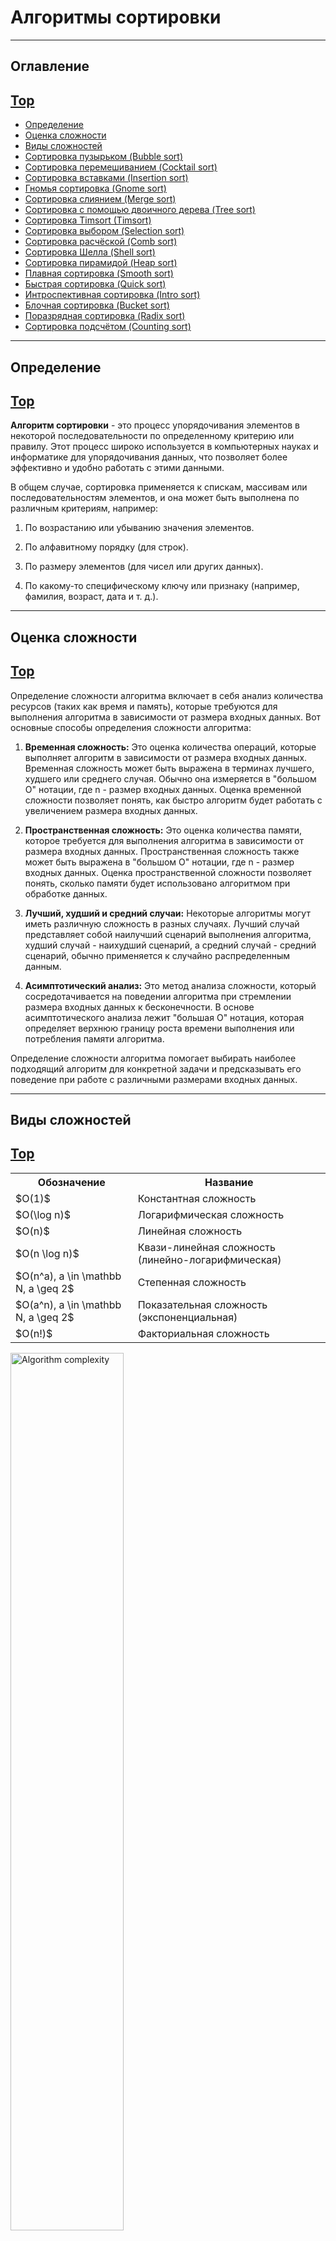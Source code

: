 <h1 id="top">Алгоритмы сортировки</h1>

---

<!-- Оглавление -->
<h2>Оглавление</h2> <h2><a href="#top">Top</a></h2>

<nav>
    <ul>
        <li><a href="#определение">Определение</a></li>
        <li><a href="#оценка-сложности">Оценка сложности</a></li>
        <li><a href="#виды-сложностей">Виды сложностей</a></li>
        <li><a href="#раздел-1">Сортировка пузырьком (Bubble sort)</a></li>
        <li><a href="#раздел-2">Сортировка перемешиванием (Cocktail sort)</a></li>
        <li><a href="#раздел-3">Сортировка вставками (Insertion sort)</a></li>
        <li><a href="#раздел-4">Гномья сортировка (Gnome sort)</a></li>
        <li><a href="#раздел-5">Сортировка слиянием (Merge sort)</a></li>
        <li><a href="#раздел-6">Сортировка с помощью двоичного дерева (Tree sort)</a></li>
        <li><a href="#раздел-7">Сортировка Timsort (Timsort)</a></li>
        <li><a href="#раздел-8">Сортировка выбором (Selection sort)</a></li>
        <li><a href="#раздел-9">Сортировка расчёской (Comb sort)</a></li>
        <li><a href="#раздел-10">Сортировка Шелла (Shell sort)</a></li>
        <li><a href="#раздел-11">Сортировка пирамидой (Heap sort)</a></li>
        <li><a href="#раздел-12">Плавная сортировка (Smooth sort)</a></li>
        <li><a href="#раздел-13">Быстрая сортировка (Quick sort)</a></li>
        <li><a href="#раздел-14">Интроспективная сортировка (Intro sort)</a></li>
        <li><a href="#раздел-15">Блочная сортировка (Bucket sort)</a></li>
        <li><a href="#раздел-16">Поразрядная сортировка (Radix sort)</a></li>
        <li><a href="#раздел-17">Сортировка подсчётом (Counting sort)</a></li>
    </ul>
</nav>

---

<h2 id="определение">Определение</h2> <h2><a href="#top">Top</a></h2>

**Алгоритм сортировки** - это процесс упорядочивания элементов в некоторой последовательности по определенному критерию 
или правилу. Этот процесс широко используется в компьютерных науках и информатике для упорядочивания данных, 
что позволяет более эффективно и удобно работать с этими данными.

В общем случае, сортировка применяется к спискам, массивам или последовательностям элементов, и она может 
быть выполнена по различным критериям, например:

1. По возрастанию или убыванию значения элементов.

2. По алфавитному порядку (для строк).

3. По размеру элементов (для чисел или других данных).

4. По какому-то специфическому ключу или признаку (например, фамилия, возраст, дата и т. д.).

---

<h2 id="оценка-сложности">Оценка сложности</h2> <h2><a href="#top">Top</a></h2>

Определение сложности алгоритма включает в себя анализ количества ресурсов (таких как время и память), которые 
требуются для выполнения алгоритма в зависимости от размера входных данных. Вот основные способы определения 
сложности алгоритма:

1. **Временная сложность:** Это оценка количества операций, которые выполняет алгоритм в зависимости от размера
входных данных. Временная сложность может быть выражена в терминах лучшего, худшего или среднего случая.
Обычно она измеряется в "большом О" нотации, где n - размер входных данных. Оценка временной сложности позволяет
понять, как быстро алгоритм будет работать с увеличением размера входных данных.

2. **Пространственная сложность:** Это оценка количества памяти, которое требуется для выполнения алгоритма в
зависимости от размера входных данных. Пространственная сложность также может быть выражена в "большом О"
нотации, где n - размер входных данных. Оценка пространственной сложности позволяет понять, сколько памяти
будет использовано алгоритмом при обработке данных.

4. **Лучший, худший и средний случаи:** Некоторые алгоритмы могут иметь различную сложность в разных случаях.
Лучший случай представляет собой наилучший сценарий выполнения алгоритма, худший случай - наихудший сценарий,
а средний случай - средний сценарий, обычно применяется к случайно распределенным данным.

5. **Асимптотический анализ:** Это метод анализа сложности, который сосредотачивается на поведении алгоритма
при стремлении размера входных данных к бесконечности. В основе асимптотического анализа лежит "большая О"
нотация, которая определяет верхнюю границу роста времени выполнения или потребления памяти алгоритма.

Определение сложности алгоритма помогает выбирать наиболее подходящий алгоритм для конкретной задачи и предсказывать 
его поведение при работе с различными размерами входных данных.

---

<h2 id="виды-сложностей">Виды сложностей</h2> <h2><a href="#top">Top</a></h2>

<table>
    <tr>
        <th>Обозначение</th>
        <th>Название</th>
    </tr>
    <tr>
        <td>$O(1)$</td>
        <td>Константная сложность</td>
    </tr>
    <tr>
        <td>$O(\log n)$</td>
        <td>Логарифмическая сложность</td>
    </tr>
    <tr>
        <td>$O(n)$</td>
        <td>Линейная сложность</td>
    </tr>
    <tr>
        <td>$O(n \log n)$</td>
        <td>Квази-линейная сложность (линейно-логарифмическая)</td>
    </tr>
    <tr>
        <td>$O(n^a), a \in \mathbb N, a \geq 2$</td>
        <td>Степенная сложность</td>
    </tr>
    <tr>
        <td>$O(a^n), a \in \mathbb N, a \geq 2$</td>
        <td>Показательная сложность (экспоненциальная)</td>
    </tr>
    <tr>
        <td>$O(n!)$</td>
        <td>Факториальная сложность</td>
    </tr>
</table>

<img src="https://github.com/BogdanKlimov11/Python_course/assets/136115919/f9145fe6-f24d-47d6-894a-d185c46ac234" alt="Algorithm complexity" width="60%" height="auto">

---

<!-- Разделы -->
<h2 id="раздел-1">Сортировка пузырьком (Bubble sort)</h2> <h2><a href="#top">Top</a></h2>

Алгоритм сортировки пузырьком является одним из простейших и наиболее интуитивно понятных алгоритмов сортировки. 
Он получил название "пузырьком" из-за того, что большие элементы "всплывают" к концу списка, как пузырьки воды.

<h3>Описание шагов алгоритма:</h3>

1. **Проходы по массиву:** Алгоритм состоит из нескольких проходов по всем элементам массива. На каждом проходе 
  сравниваются два соседних элемента и, если они находятся в неправильном порядке, они меняются местами.

2. **Сравнение и перестановка:** На каждом проходе мы начинаем с начала массива и сравниваем каждую пару соседних 
  элементов. Если текущий элемент больше следующего, мы их меняем местами.

3. **Повторение:** После завершения одного прохода, наибольший элемент перемещается в конец массива. Мы повторяем 
  этот процесс до тех пор, пока в массиве не будет произведено ни одной перестановки.

4. **Завершение:** Когда на последнем проходе не было ни одной перестановки, массив считается отсортированным, и 
  алгоритм завершает свою работу.

<h3>Временная сложность:</h3>

- **Худшая случай:** $O(n^2)$, когда массив отсортирован в обратном порядке или почти отсортирован.

- **Средняя случай:** $O(n^2)$, так как алгоритм требует полного прохода по массиву для каждого элемента.

- **Лучшая случай:** $O(n)$, когда массив уже отсортирован, но при этом алгоритм по-прежнему выполняет полный проход по 
  массиву.

<h3>Устойчивость:</h3>

Сортировка пузырьком является устойчивой, что означает, что она сохраняет порядок равных элементов. Таким образом, 
если у нас есть два одинаковых элемента, и один из них стоит перед другим в исходном массиве, после сортировки они 
также будут находиться в том же порядке.

---

<h2 id="раздел-2">Сортировка перемешиванием (Cocktail sort)</h2> <h2><a href="#top">Top</a></h2>

Алгоритм сортировки перемешиванием - это вариант сортировки пузырьком, который работает в обоих направлениях, в то 
время как сортировка пузырьком работает только в одном направлении.

<h3>Описание шагов алгоритма:</h3>

1. **Прямой проход (слева направо):** Начните с начала массива и последовательно сравнивайте пары соседних элементов. Если 
  текущий элемент больше следующего, поменяйте их местами. Перемещайтесь слева направо по массиву.

2. **Обратный проход (справа налево):** После завершения прямого прохода перейдите в обратном направлении, начиная с последнего 
  элемента и сравнивая пары элементов. Если текущий элемент меньше предыдущего, поменяйте их местами. Перемещайтесь справа 
  налево по массиву.

3. **Повторение:** Повторяйте прямой и обратный проходы до тех пор, пока не будет сделано ни одной перестановки на одном из 
  проходов.

4. **Завершение:** Когда на прямом и обратном проходах не было сделано ни одной перестановки, массив считается отсортированным.

<h3>Временная сложность:</h3>

- **Худшая случай:** $O(n^2)$, когда массив отсортирован в обратном порядке или почти отсортирован.

- **Средняя случай:** $O(n^2)$, так как алгоритм требует полного прохода по массиву для каждого элемента.

- **Лучшая случай:** $O(n)$, когда массив уже отсортирован, так как в этом случае не будет ни одной перестановки.

<h3>Устойчивость:</h3>

Сортировка перемешиванием является устойчивой. Это означает, что она сохраняет порядок равных элементов.

---

<h2 id="раздел-3">Сортировка вставками (Insertion sort)</h2> <h2><a href="#top">Top</a></h2>

Алгоритм сортировки вставками работает путем последовательного вставления каждого элемента массива в уже 
отсортированную часть массива.

<h3>Описание шагов алгоритма:</h3>

1. **Проход по массиву:** Начните с элемента, находящегося на первой позиции массива.

2. **Вставка в отсортированную часть:** Сравните текущий элемент с элементами, находящимися перед ним в отсортированной
   части массива. Если текущий элемент меньше элемента, с которым он сравнивается, переместите его налево до тех
   пор, пока он не окажется на правильной позиции в отсортированной части.

3. **Повторение:** Продолжайте этот процесс для каждого элемента в массиве, начиная со второго.

4. **Завершение:** Когда все элементы будут вставлены на свои места, массив будет отсортирован.

<h3>Временная сложность:</h3>

- **Худшая случай:** $O(n^2)$, когда массив отсортирован в обратном порядке или почти отсортирован, и каждый элемент 
  должен быть вставлен на правильное место в отсортированной части массива.

- **Средняя случай:** $O(n^2)$, так как алгоритм требует полного прохода по массиву для каждого элемента.

- **Лучшая случай:** $O(n)$, когда массив уже отсортирован, так как в этом случае ни одна перестановка не требуется, и 
  каждый элемент просто сравнивается с предыдущим элементом.

<h3>Устойчивость:</h3>

Сортировка вставками является устойчивой. Это означает, что она сохраняет порядок равных элементов, то есть если у 
нас есть два одинаковых элемента, и один из них стоит перед другим в исходном массиве, после сортировки они также 
будут находиться в том же порядке.

---

<h2 id="раздел-4">Гномья сортировка (Gnome sort)</h2> <h2><a href="#top">Top</a></h2>

Алгоритм гномьей сортировки является простым алгоритмом сортировки, который работает путем последовательного 
перемещения элементов массива в нужную позицию.

<h3>Описание шагов алгоритма:</h3>

1. **Инициализация:** Начните с индекса i = 0.

2. **Сравнение с предыдущим элементом:** Сравните текущий элемент массива с предыдущим элементом. Если текущий элемент больше или 
  равен предыдущему, переместите индекс на одну позицию вправо (i++).

3. Перемещение назад при необходимости:** Если текущий элемент меньше предыдущего, поменяйте их местами и уменьшите индекс на 
  одну позицию влево (i--). Повторяйте этот шаг до тех пор, пока текущий элемент не будет больше или равен предыдущему, или 
  пока не достигнете начала массива.

4. **Переход к следующему элементу:** Перейдите к следующему элементу массива и повторите шаги 2-3 для него.

5. **Завершение:** Когда все элементы будут обработаны, массив будет отсортирован.

<h3>Временная сложность:</h3>

- **Худшая случай:** $O(n^2)$, когда массив отсортирован в обратном порядке или почти отсортирован, и каждый элемент требуется 
  переместить в начало массива.

- **Средняя случай:** $O(n^2)$, так как алгоритм требует полного прохода по массиву для каждого элемента.

- **Лучшая случай:** $O(n)$, когда массив уже отсортирован, так как в этом случае не будет ни одной перестановки.

<h3>Устойчивость:</h3>

Гномья сортировка является устойчивой. Это означает, что она сохраняет порядок равных элементов.

---

<h2 id="раздел-5">Сортировка слиянием (Merge sort)</h2> <h2><a href="#top">Top</a></h2>

Алгоритм сортировки слиянием работает по принципу "разделяй и властвуй". Он разбивает исходный массив на две половины, 
рекурсивно сортирует каждую половину, а затем сливает их в один отсортированный массив.

<h3>Описание шагов алгоритма:</h3>

1. **Разделение массива:** Исходный массив делится пополам.

2. **Рекурсивная сортировка:** Каждая половина массива сортируется рекурсивно с помощью алгоритма слияния.

3. **Слияние отсортированных половин:** Отсортированные половины массива объединяются в один отсортированный массив. Это 
  происходит путем поочередного выбора наименьшего элемента из двух половин и перемещения его в конец нового массива.

4. **Базовый случай:** Рекурсия завершается, когда размер каждого подмассива становится равным 1.

<h3>Временная сложность:</h3>

- **Худшая случай:** $O(n \log n)$, так как всякий раз массив делится пополам и рекурсивно сортируется, а затем объединяется
  обратно в один отсортированный массив.

- **Средняя случай:** $О(n \log n)$, так как алгоритм делит массив на две части и выполняет сортировку для
  каждой половины.

- **Лучшая случай:** $О(n \log n)$, так как даже если массив уже отсортирован, алгоритм по-прежнему делит его на две половины
  и рекурсивно сортирует их.

<h3>Устойчивость:</h3>

Сортировка слиянием является устойчивой. Это означает, что она сохраняет относительный порядок элементов с одинаковыми значениями.

---

<h2 id="раздел-6">Сортировка с помощью двоичного дерева (Tree sort)</h2> <h2><a href="#top">Top</a></h2>

Алгоритм сортировки с помощью двоичного дерева заключается во вставке элементов массива в двоичное дерево 
поиска и последующем обходе дерева в порядке возрастания.

<h3>Описание шагов алгоритма:</h3>

1.  **Вставка элементов в дерево:** Начните с создания пустого двоичного дерева поиска. Затем поочередно вставляйте каждый элемент 
  массива в дерево.

2. **Обход дерева в порядке возрастания:** Выполните обход дерева в порядке возрастания (in-order traversal). Это позволит получить 
  отсортированную последовательность элементов.

3. **Завершение:** Когда все элементы будут вставлены и обойдены в дереве, массив будет отсортирован.

<h3>Временная сложность:</h3>

- **Худшая случай:** $O(n^2)$, когда массив представляет собой отсортированный или почти отсортированный список, и дерево принимает 
  форму одноуровневого списка.

- **Средняя случай:** $O(n \log n)$, так как каждый элемент вставляется в дерево за $O(\log n)$ времени, а затем обход дерева занимает 
  $O(n)$ времени.

- **Лучшая случай:** $O(n \log n)$, когда дерево имеет сбалансированную структуру.

<h3>Устойчивость:</h3>

Сортировка с помощью двоичного дерева поиска является устойчивой, если для вставки элементов используется метод, который 
сохраняет относительный порядок элементов с одинаковыми ключами. Однако в общем случае это не гарантируется, так как порядок 
элементов с одинаковыми ключами зависит от конкретной реализации вставки в дерево.

---

<h2 id="раздел-7">Сортировка Timsort (Timsort)</h2> <h2><a href="#top">Top</a></h2>

Timsort - это адаптивный алгоритм сортировки, который сочетает в себе сортировку вставками и сортировку слиянием, разработанный для 
использования в Python.

<h3>Описание шагов алгоритма:</h3>

1. **Разбиение на подмассивы:** Исходный массив разбивается на подмассивы определенного размера.

2. **Сортировка вставками:** Каждый подмассив сортируется с использованием сортировки вставками.

3. **Слияние подмассивов:** Отсортированные подмассивы сливаются в один отсортированный массив с помощью сортировки слиянием.

4. **Дополнительные шаги:** Алгоритм Timsort также включает дополнительные шаги для обработки особых случаев, таких как обнаружение и 
  обработка упорядоченных и обратно упорядоченных подмассивов.

<h3>Временная сложность:</h3>

- **Худшая случай:** $O(n \log n)$, где $n$ - размер входного массива. Это достигается за счет использования сортировки вставками для
  малых подмассивов и сортировки слиянием для их последующего слияния.

- **Средняя случай:** $O(n \log n)$. В среднем алгоритм работает так же, как и другие алгоритмы сортировки слиянием, так как он
  использует их в основе.

- **Лучшая случай:** $O(n)$, когда массив уже частично упорядочен. Timsort эффективно обрабатывает частично упорядоченные массивы
  благодаря сортировке вставками.

<h3>Устойчивость:</h3>

Сортировка Timsort является устойчивой, что означает, что она сохраняет порядок равных элементов.

---

<h2 id="раздел-8">Сортировка выбором (Selection sort)</h2> <h2><a href="#top">Top</a></h2>

Алгоритм сортировки выбором работает путем многократного выбора минимального (или максимального) элемента из оставшейся части 
массива и обмена его с первым (или последним) элементом в текущей неотсортированной части.

<h3>Описание шагов алгоритма:</h3>

1. **Начало сортировки:** Начните с текущего индекса, который указывает на начало массива.

2. **Поиск минимального элемента:** Найдите минимальный элемент в оставшейся части массива, начиная с текущего индекса.

3. **Обмен с началом:** Обменяйте минимальный элемент с элементом на текущем индексе.

4. **Переход к следующему индексу:** Увеличьте текущий индекс на 1 и повторите процесс с шага 2 для оставшейся части массива.

5. **Завершение:** Когда все элементы будут проверены и обработаны, массив будет отсортирован.

<h3>Временная сложность:</h3>

- **Худшая случай:** $O(n^2)$, где n - количество элементов в массиве. Это происходит, когда для каждого элемента массива требуется
  полный проход для поиска минимального элемента.

- **Средняя случай:** $O(n^2)$. В среднем алгоритм также требует полного прохода для каждого элемента.

- **Лучшая случай:** $O(n^2)$, когда массив уже отсортирован. Даже в этом случае алгоритм продолжит свою работу, полностью проходя по 
  всему массиву для каждого элемента.

<h3>Устойчивость:</h3>

Сортировка выбором не является устойчивой. Это означает, что она не сохраняет относительный порядок равных элементов. Например, если 
в массиве есть два одинаковых элемента, алгоритм может поменять их местами, что приведет к изменению их исходного порядка.

---

<h2 id="раздел-9">Сортировка расчёской (Comb sort)</h2> <h2><a href="#top">Top</a></h2>

Алгоритм сортировки расчёской является модификацией алгоритма сортировки пузырьком. Он работает путем сравнения 
элементов, находящихся на определенном расстоянии друг от друга, и обмена их местами в случае необходимости. 

<h3>Описание шагов алгоритма:</h3>

1. **Инициализация:** Начните с определения начального значения шага (gap), которое обычно равно длине массива. Также
   определите флаг, показывающий, была ли сделана хотя бы одна перестановка на текущей итерации.

2. **Сравнение элементов:** Сравните элементы массива, находящиеся на расстоянии gap друг от друга. Если текущий элемент
   больше элемента, находящегося на расстоянии gap, поменяйте их местами.

3. **Уменьшение шага:** Уменьшите значение gap на фиксированный коэффициент (обычно на 1.3 или другое оптимальное значение).

4. **Проверка флага:** Если на текущей итерации была хотя бы одна перестановка, установите флаг и повторите шаги 2-3. Если
   перестановок не было, завершите сортировку.

5. **Завершение:** Когда значение gap станет равным 1, алгоритм завершит свою работу, и массив будет отсортирован.

<h3>Временная сложность:</h3>

- **Худшая случай:** $O(n^2)$, хотя на практике алгоритм работает быстрее сортировки пузырьком из-за использования большего шага.

- **Средняя случай:** $O(n^2)$, так как алгоритм может потребовать несколько итераций для завершения сортировки.

- **Лучшая случай:** $O(n \log n)$, в лучшем случае алгоритм может достичь линейной сложности.

<h3>Устойчивость:</h3>

Сортировка расчёской не является устойчивой. Это означает, что она не гарантирует сохранение порядка равных элементов.

---

<h2 id="раздел-10">Сортировка Шелла (Shell sort)</h2> <h2><a href="#top">Top</a></h2>

Алгоритм сортировки Шелла является усовершенствованным вариантом сортировки вставками. Он работает путем сравнения элементов, 
находящихся на определенном расстоянии друг от друга, и обмена их местами в случае необходимости.

<h3>Описание шагов алгоритма:</h3>

1. **Выбор интервала:** Начните с определения последовательности интервалов, которые будут использоваться для сортировки. Интервалы 
  обычно выбираются убывающим образом согласно определенной последовательности (например, последовательности Шелла).

2. **Сортировка вставками с заданным интервалом:** Для каждого интервала выполните сортировку вставками, где каждый элемент 
  сдвигается на заданное расстояние.

3. **Уменьшение интервала:** Уменьшите интервал и повторите шаг 2. Продолжайте уменьшать интервал до тех пор, пока он не станет 
  равным 1.

4. **Сортировка вставками:** Завершите сортировку вставками с интервалом, равным 1.

<h3>Временная сложность:</h3>

- **Худшая случай:** $O(n^2)$, хотя на практике алгоритм имеет гораздо лучшую производительность за счет использования больших интервалов.

- **Средняя случай:** В зависимости от выбранной последовательности интервалов, средняя временная сложность может варьироваться от $O(n \log n)$
  до $O(n^2)$.

- **Лучшая случай:** В зависимости от выбранной последовательности интервалов, лучшая временная сложность может быть $O(n \log n)$ или лучше.

<h3>Устойчивость:</h3>

Сортировка Шелла не является устойчивой. Это означает, что она не гарантирует сохранение порядка равных элементов.

---

<h2 id="раздел-11">Сортировка пирамидой (Heap sort)</h2> <h2><a href="#top">Top</a></h2>

Алгоритм сортировки пирамидой основан на структуре данных "куча". Он состоит из двух основных этапов: построение кучи и сортировка 
массива с использованием кучи.

<h3>Описание шагов алгоритма:</h3>

1. **Построение кучи (Heapify):** Начните с построения максимальной кучи из исходного массива. Для этого переупорядочьте элементы
   массива так, чтобы для каждого узла выполнялось условие "родитель больше (или равен) обоих детей". Это обеспечит, что максимальный
   элемент окажется в корне кучи.

2. **Сортировка:** После того как куча построена, извлекайте максимальный элемент из корня кучи и помещайте его в конец массива. После
   каждого извлечения перестраивайте кучу таким образом, чтобы она снова стала максимальной. Повторяйте этот процесс до тех пор, пока
   весь массив не будет отсортирован.

<h3>Временная сложность:</h3>

- **Худшая случай:** $O(n \log n)$, где $n$ - количество элементов в массиве. В худшем случае каждый элемент массива должен пройти по всему 
  пути от листьев к корню кучи, что занимает $O(\log n)$ операций, и такое прохождение выполняется для каждого из n элементов.

- **Средняя случай:** $O(n \log n)$. В среднем случае время выполнения алгоритма также оценивается как $O(n \log n)$.

- **Лучшая случай:** $O(n \log n)$. В лучшем случае алгоритм требует того же количества операций, что и в худшем и среднем случае.

<h3>Устойчивость:</h3>

Сортировка пирамидой не является устойчивой. Это означает, что она не гарантирует сохранение относительного порядка равных элементов.

---

<h2 id="раздел-12">Плавная сортировка (Smooth sort)</h2> <h2><a href="#top">Top</a></h2>

Алгоритм плавной сортировки является усовершенствованным вариантом сортировки пирамидой и использует структуру данных "гладкая куча". Он 
хорошо подходит для сортировки почти упорядоченных массивов и обладает лучшими показателями производительности на частично упорядоченных 
данных.

<h3>Описание шагов алгоритма:</h3>

- **Построение "гладкой кучи":** Начните с построения "гладкой кучи" из исходного массива. Это делается путем добавления элементов по одному 
  и поддержания свойства "гладкой кучи".

- **Сортировка:** После того как "гладкая куча" построена, извлекайте минимальный элемент из корня кучи и помещайте его в конец массива. 
  После каждого извлечения перестраивайте "гладкую кучу" таким образом, чтобы она снова стала "гладкой". Повторяйте этот процесс до тех пор, 
  пока весь массив не будет отсортирован.

<h3>Временная сложность:</h3>

- **Худшая случай:** Оценка худшего времени выполнения алгоритма плавной сортировки не столь изучена, но обычно считается, что она имеет
  сложность $O(n \log n)$.

- **Средняя случай:** Оценка среднего времени выполнения также оценивается как $O(n \log n)$. Однако на частично упорядоченных данных алгоритм
  может показывать лучшие результаты.

- **Лучшая случай:** Оценка лучшего времени выполнения также оценивается как $O(n \log n)$.

<h3>Устойчивость:</h3>

Сортировка плавной сортировки является устойчивой, то есть она сохраняет порядок равных элементов. Это означает, что если два элемента равны 
по значению, их относительный порядок в отсортированном массиве будет таким же, как и в исходном.

---

<h2 id="раздел-13">Быстрая сортировка (Quick sort)</h2> <h2><a href="#top">Top</a></h2>

Алгоритм быстрой сортировки является одним из самых эффективных алгоритмов сортировки и основан на принципе "разделяй и властвуй".

<h3>Описание шагов алгоритма:</h3>

1. **Выбор опорного элемента:** Выбирается опорный элемент из массива. Это может быть любой элемент массива, но обычно выбирается средний элемент.

2. **Разделение массива:** Массив разделяется на две части так, чтобы все элементы, меньшие опорного, находились слева от него, а все элементы, 
  большие или равные опорному, находились справа от него.

3. **Рекурсивная сортировка подмассивов:** Применяется тот же алгоритм к двум подмассивам, образованным в результате разделения, до тех пор, пока 
  подмассивы не станут достаточно маленькими для сортировки вставками или другим стандартным методом.

4. **Объединение результатов:** После того как все подмассивы отсортированы, результаты объединяются в один отсортированный массив.

<h3>Временная сложность:</h3>

- **Худшая случай:** $O(n^2)$, когда опорный элемент всегда является наименьшим или наибольшим элементом в подмассиве, что приводит к 
  несбалансированному разделению.

- **Средняя случай:** $O(n \log n)$, алгоритм имеет линейно-логарифмическую сложность в среднем случае, когда выбор опорного элемента приводит
- к сбалансированному разделению массива.

- **Лучшая случай:** $O(n \log n)$, когда массив делится на две равные части на каждом шаге рекурсии.

<h3>Устойчивость:</h3>

Быстрая сортировка, как правило, не является устойчивой. Это означает, что порядок элементов с одинаковыми ключами может измениться после сортировки.

---

<h2 id="раздел-14">Интроспективная сортировка (Intro sort)</h2> <h2><a href="#top">Top</a></h2>

Интроспективная сортировка - это гибридный алгоритм сортировки, который комбинирует в себе преимущества трех других алгоритмов сортировки: 
быстрой сортировки, сортировки кучей и сортировки вставками.

<h3>Описание шагов алгоритма:</h3>

1. **Использование быстрой сортировки:** Начните с быстрой сортировки массива. Быстрая сортировка эффективна для больших массивов, но может деградировать 
  до квадратичной сложности в худшем случае.

2. **Переключение на сортировку кучей:** Если глубина рекурсии превышает заданное значение (обычно $\log(n)$), алгоритм переключается на сортировку кучей.
   Это позволяет избежать худшего случая быстрой сортировки и гарантирует сложность $O(n \log n)$.

3. **Сортировка вставками для маленьких массивов:** Когда размер подмассива становится маленьким, переключаемся на сортировку вставками. Сортировка
   вставками эффективна для небольших массивов и имеет низкую константную сложность.

<h3>Временная сложность:</h3>

- **Худшая случай:** $O(n \log n)$. Это происходит из-за переключения на сортировку кучей, когда быстрая сортировка начинает проявлять неэффективность.

- **Средняя случай:** $O(n \log n)$. Интроспективная сортировка в среднем случае обеспечивает быстрый и стабильный результат, сочетая преимущества быстрой 
  сортировки, сортировки кучей и сортировки вставками.

- **Лучшая случай:** $O(n \log n)$. В лучшем случае алгоритм работает так же эффективно, как быстрая сортировка, без необходимости переключения на сортировку 
  кучей.

<h3>Устойчивость:</h3>

Интроспективная сортировка обычно не является устойчивой. Это значит, что порядок равных элементов может измениться после сортировки. Однако при необходимости 
можно модифицировать алгоритм таким образом, чтобы он сохранял устойчивость, например, использовать стабильные версии быстрой сортировки и сортировки вставками.

---

<h2 id="раздел-15">Блочная сортировка (Bucket sort)</h2> <h2><a href="#top">Top</a></h2>

Алгоритм блочной сортировки относится к разряду алгоритмов сортировки подсчетом. Он разбивает входной массив на несколько блоков (или "ведер") и 
затем сортирует каждый блок отдельно, обычно с использованием другого алгоритма сортировки, например, сортировки вставками или быстрой сортировки. 
После этого он объединяет отсортированные блоки в один отсортированный массив.

<h3>Описание шагов алгоритма:</h3>

1. **Разделение на блоки:** Алгоритм делит входной массив на несколько блоков (ведер), каждый из которых содержит элементы в определенном диапазоне.

2. **Сортировка блоков:** Каждый блок сортируется отдельно, обычно с использованием другого алгоритма сортировки, например, сортировки вставками или 
  быстрой сортировки.

3. **Объединение блоков:** После сортировки каждого блока алгоритм объединяет их в один отсортированный массив.

<h3>Временная сложность:</h3>

- **Худшая и средняя случаи:** $O(n^2)$, если каждый блок сортируется с использованием алгоритма сортировки вставками и количество блоков зависит
  от количества элементов в массиве. Однако, если количество блоков зависит от диапазона значений элементов, то сложность может быть лучше.

- **Лучший случай:** $O(n + k)$, где $n$ - количество элементов в массиве, а $k$ - количество блоков.

<h3>Устойчивость:</h3>

Устойчивость блочной сортировки зависит от устойчивости используемого алгоритма сортировки для сортировки блоков. Если используемый алгоритм 
сортировки является устойчивым, то и блочная сортировка также будет устойчивой.

---

<h2 id="раздел-16">Поразрядная сортировка (Radix sort)</h2> <h2><a href="#top">Top</a></h2>

Алгоритм поразрядной сортировки предназначен для сортировки целых чисел или строк по разрядам.

<h3>Описание шагов алгоритма:</h3>

1. **По разрядам:** Сортировка начинается с наименее значимого разряда и продолжается к более значимым разрядам.

2. **Сортировка подсчетом:** Для каждого разряда происходит сортировка подсчетом. Это означает, что мы считаем количество элементов,
   имеющих одинаковое значение в текущем разряде.

3. **Распределение элементов:** Затем элементы распределяются по корзинам (или "ведрам") на основе их значения в текущем разряде.

4. **Сборка отсортированных элементов:** После сортировки всех разрядов элементы собираются обратно в исходный массив.

Алгоритм может быть применен как для целых чисел, так и для строк. Для сортировки строк используется поразрядная сортировка по 
ASCII-кодам символов.

<h3>Временная сложность:</h3>

- **Худшая и средняя случаи:** $O(n*k)$, где $n$ - количество элементов в массиве, а $k$ - количество разрядов (обычно равно количеству
  цифр в максимальном числе).

- **Лучший случай:** $O(n*k)$, но так как $k$ обычно фиксирован, лучший случай также $O(n)$.

<h3>Устойчивость:</h3>

Поразрядная сортировка по умолчанию является устойчивой, если используется устойчивая сортировка подсчетом для каждого разряда. Это 
означает, что элементы с одинаковыми значениями в текущем разряде будут сохранять свой относительный порядок после сортировки.

---

<h2 id="раздел-17">Сортировка подсчётом (Counting sort)</h2> <h2><a href="#top">Top</a></h2>

Алгоритм сортировки подсчётом - это алгоритм сортировки, который сортирует элементы массива путем подсчета количества элементов с 
определенными значениями и их последующей упорядочиванием. Он хорошо работает для сортировки целых чисел или других элементов с 
ограниченным диапазоном значений.

<h3>Описание шагов алгоритма:</h3>

1. **Подсчет частоты:** Пройдемся по входному массиву и подсчитаем количество вхождений каждого уникального элемента.

2. **Накопление частоты:** На основе подсчитанных значений построим массив сумм частот. Этот массив будет указывать на индексы начала
   каждого уникального элемента в отсортированном массиве.

3. **Распределение элементов:** Пройдемся по входному массиву снова и распределим элементы в выходной массив с учетом их позиций в массиве
   сумм частот.

4. **Копирование в выходной массив:** Скопируем отсортированные элементы обратно в входной массив.

<h3>Временная сложность:</h3>

- **Худшая, средняя и лучшая случаи:** $O(n + k)$, где $n$ - количество элементов в массиве, а $k$ - размер диапазона значений элементов.
  Алгоритм эффективен, когда $k$ (размер диапазона) намного меньше $n$.

<h3>Устойчивость:</h3>

Сортировка подсчетом по умолчанию является устойчивой. Это означает, что элементы с одинаковыми значениями будут сохранять свой 
относительный порядок после сортировки.
